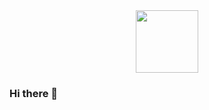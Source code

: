 <div id="header" align="center">
  <img src="https://media3.giphy.com/media/TLDmReMcxgh4GGV24v/giphy.gif" width="100"/>
</div>


### Hi there 👋

<!--
**JiaxiangYi96/JiaxiangYi96** is a ✨ _special_ ✨ repository because its `README.md` (this file) appears on your GitHub profile.

Here are some ideas to get you started:

- 🔭 I’m currently working on machine learning 
- 🌱 I’m currently learning ...
- 👯 I’m looking to collaborate on ...
- 🤔 I’m looking for help with ...
- 💬 Ask me about ...
- 📫 How to reach me: ...
- 😄 Pronouns: ...
- ⚡ Fun fact: ...
-->

